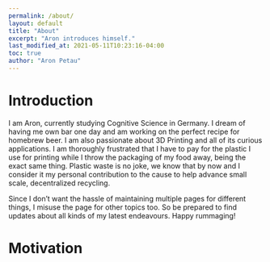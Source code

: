 ```yaml
---
permalink: /about/
layout: default
title: "About"
excerpt: "Aron introduces himself."
last_modified_at: 2021-05-11T10:23:16-04:00
toc: true
author: "Aron Petau"
---
```





# Introduction
I am Aron, currently studying Cognitive Science in Germany.
I dream of having me own bar one day and am working on the perfect recipe for homebrew beer.
I am also passionate about 3D Printing and all of its curious applications.
I am thoroughly frustrated that I have to pay for the plastic I use for printing while I throw the packaging of my food away, being the exact same thing.
Plastic waste is no joke, we know that by now and I consider it my personal contribution to the cause to help advance small scale, decentralized recycling.

Since I don’t want the hassle of maintaining multiple pages for different things, I misuse the page for other topics too. So be prepared to find updates about all kinds of my latest endeavours.
Happy rummaging!

# Motivation
